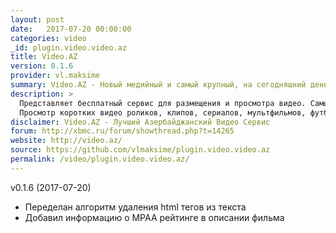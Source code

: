 ```yaml
---
layout: post
date:   2017-07-20 00:00:00
categories: video
_id: plugin.video.video.az
title: Video.AZ
version: 0.1.6
provider: vl.maksime
summary: Video.AZ - Новый медийный и самый крупный, на сегодняшний день, проект в Азербайджане.
description: >
  Представляет бесплатный сервис для размещения и просмотра видео. Самые новые тенденции рынка и новинки всегда доступны на сайте Video.AZ.
  Просмотр коротких видео роликов, клипов, сериалов, мультфильмов, футбольных матчей и кинофильмов как азербайджанских, так и зарубежных.
disclaimer: Video.AZ - Лучший Азербайджанский Видео Сервис
forum: http://xbmc.ru/forum/showthread.php?t=14265
website: http://video.az/
source: https://github.com/vlmaksime/plugin.video.video.az
permalink: /video/plugin.video.video.az/
---
```

v0.1.6 (2017-07-20)
- Переделан алгоритм удаления html тегов из текста
- Добавил информацию о MPAA рейтинге в описании фильма
